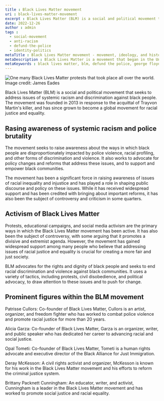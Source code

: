 ```yaml
---
title : Black Lives Matter movement
uri : black-lives-matter-movement
excerpt : Black Lives Matter (BLM) is a social and political movement that seeks to address issues of systemic racism and discrimination against black people.
date: 2022-12-26
author : admin
tags : 
  - social-movement
  - anti-racism
  - defund-the-police
  - identity-politics
metaTitle : Black Lives Matter movement - movement, ideology, and history
metaDescription : Black Lives Matter is a movement that began in the United States to combat systemic racism and police brutality against black people.
metaKeywords : black lives matter, blm, defund the police, george floyd, patrisse cullors, systemic racism, trayvon martin
---
```


![One many Black Lives Matter protests that took place all over the world.](/assets/img/articles/black-lives-matter.jpg)
Image credit: James Eades

Black Lives Matter (BLM) is a social and political movement that seeks to address issues of systemic racism and discrimination against black people. The movement was founded in 2013 in response to the acquittal of Trayvon Martin's killer, and has since grown to become a global movement for racial justice and equality.

## Rasing awareness of systemic racism and police brutality

The movement seeks to raise awareness about the ways in which black people are disproportionately impacted by police violence, racial profiling, and other forms of discrimination and violence. It also works to advocate for policy changes and reforms that address these issues, and to support and empower black communities.

The movement has been a significant force in raising awareness of issues of racial inequality and injustice and has played a role in shaping public discourse and policy on these issues. While it has received widespread support and has been credited with bringing about important reforms, it has also been the subject of controversy and criticism in some quarters.

## Activism of Black Lives Matter

Protests, educational campaigns, and social media activism are the primary ways in which the Black Lives Matter movement has been active. It has also been the subject of controversy, with some arguing that it promotes a divisive and extremist agenda. However, the movement has gained widespread support among many people who believe that addressing issues of racial justice and equality is crucial for creating a more fair and just society.

BLM advocates for the rights and dignity of black people and seeks to end racial discrimination and violence against black communities. It uses a variety of tactics, including protests, civil disobedience, and political advocacy, to draw attention to these issues and to push for change.

## Prominent figures within the BLM movement

Patrisse Cullors: Co-founder of Black Lives Matter, Cullors is an artist, organizer, and freedom fighter who has worked to combat police violence and promote racial justice for more than 20 years.

Alicia Garza: Co-founder of Black Lives Matter, Garza is an organizer, writer, and public speaker who has dedicated her career to advancing racial and social justice.

Opal Tometi: Co-founder of Black Lives Matter, Tometi is a human rights advocate and executive director of the Black Alliance for Just Immigration.

Deray McKesson: A civil rights activist and organizer, McKesson is known for his work in the Black Lives Matter movement and his efforts to reform the criminal justice system.

Brittany Packnett Cunningham: An educator, writer, and activist, Cunningham is a leader in the Black Lives Matter movement and has worked to promote social justice and racial equality.
